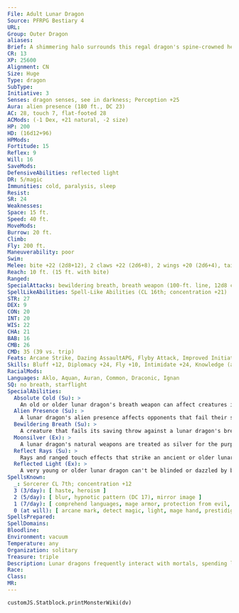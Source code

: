 ```yaml
---
File: Adult Lunar Dragon
Source: PFRPG Bestiary 4
URL: 
Group: Outer Dragon
aliases: 
Brief: A shimmering halo surrounds this regal dragon's spine-crowned head, and its vast wings ripple like milky gossamer lit by the moon.
CR: 13
XP: 25600
Alignment: CN
Size: Huge
Type: dragon
SubType: 
Initiative: 3
Senses: dragon senses, see in darkness; Perception +25
Aura: alien presence (180 ft., DC 23)
AC: 28, touch 7, flat-footed 28
ACMods: (-1 Dex, +21 natural, -2 size)
HP: 200
HD: (16d12+96)
HPMods: 
Fortitude: 15
Reflex: 9
Will: 16
SaveMods: 
DefensiveAbilities: reflected light
DR: 5/magic
Immunities: cold, paralysis, sleep
Resist: 
SR: 24
Weaknesses: 
Space: 15 ft.
Speed: 40 ft.
MoveMods: 
Burrow: 20 ft.
Climb: 
Fly: 200 ft.
Maneuverability: poor
Swim: 
Melee: bite +22 (2d8+12), 2 claws +22 (2d6+8), 2 wings +20 (2d6+4), tail slap +20 (2d8+12)
Reach: 10 ft. (15 ft. with bite)
Ranged: 
SpecialAttacks: bewildering breath, breath weapon (100-ft. line, 12d8 cold, DC 23), crush, moonsilver
SpellLikeAbilities: Spell-Like Abilities (CL 16th; concentration +21)  At Will-dancing lights, life bubbleAPG, moonstruckAPG
STR: 27
DEX: 9
CON: 20
INT: 20
WIS: 22
CHA: 21
BAB: 16
CMB: 26
CMD: 35 (39 vs. trip)
Feats: Arcane Strike, Dazing AssaultAPG, Flyby Attack, Improved Initiative, Multiattack, Power Attack, Toughness, Wingover
Skills: Bluff +12, Diplomacy +24, Fly +10, Intimidate +24, Knowledge (arcana, geography, history, local, nature) +20, Perception +25, Sense Motive +25, Spellcraft +24, Use Magic Device +24
RacialMods: 
Languages: Aklo, Aquan, Auran, Common, Draconic, Ignan
SQ: no breath, starflight
SpecialAbilities:
  Absolute Cold (Su): >
    An old or older lunar dragon's breath weapon can affect creatures immune to cold damage. A creature immune to cold damage still takes half damage from the breath weapon (no damage with a successful saving throw). Resistant creatures' cold resistance is treated as 10 less than normal.
  Alien Presence (Su): >
    A lunar dragon's alien presence affects opponents that fail their saves as touch of idiocy (or as feeblemind for creatures with 4 or fewer Hit Dice) for 5d6 rounds. This is a mind-affecting compulsion effect.
  Bewildering Breath (Su): >
    A creature that fails its saving throw against a lunar dragon's breath weapon emits light (as faerie fire) and is dazzled for 1d4 rounds. If the lunar dragon is adult or older, the creature is also confused for 1d4 rounds.
  Moonsilver (Ex): >
    A lunar dragon's natural weapons are treated as silver for the purpose of overcoming damage reduction.
  Reflect Rays (Su): >
    Rays and ranged touch effects that strike an ancient or older lunar dragon but fail to overcome its spell resistance are reflected back at their source, using the original attack roll to determine whether they hit.
  Reflected Light (Ex): >
    A very young or older lunar dragon can't be blinded or dazzled by bright light or patterns.
SpellsKnown:
  _: Sorcerer CL 7th; concentration +12
  3 (3/day): [ haste, heroism ]
  2 (5/day): [ blur, hypnotic pattern (DC 17), mirror image ]
  1 (7/day): [ comprehend languages, mage armor, protection from evil, shocking grasp, vanishAPG ]
  0 (at will): [ arcane mark, detect magic, light, mage hand, prestidigitation, read magic, resistance ]
SpellsPrepared: 
SpellDomains: 
Bloodline: 
Environment: vacuum
Temperature: any
Organization: solitary
Treasure: triple
Description: Lunar dragons frequently interact with mortals, spending long hours watching the activities occurring on planets that interest them.
Race: 
Class: 
MR: 
---
```

```dataviewjs
customJS.Statblock.printMonsterWiki(dv)
```

